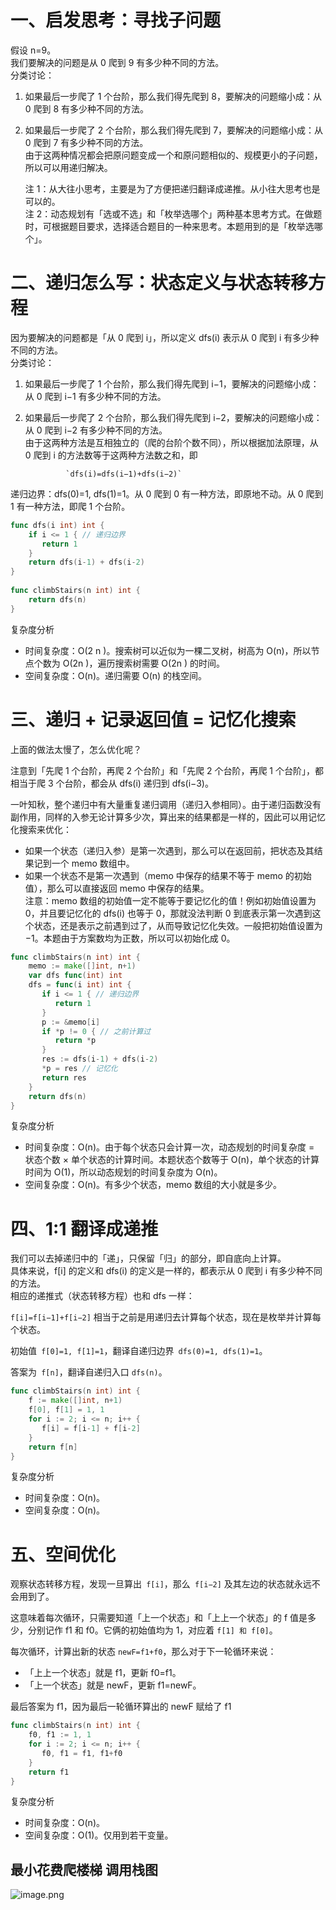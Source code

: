 
# 一、启发思考：寻找子问题
假设 n=9。  
我们要解决的问题是从 0 爬到 9 有多少种不同的方法。  
分类讨论：
1. 如果最后一步爬了 1 个台阶，那么我们得先爬到 8，要解决的问题缩小成：从 0 爬到 8 有多少种不同的方法。
2. 如果最后一步爬了 2 个台阶，那么我们得先爬到 7，要解决的问题缩小成：从 0 爬到 7 有多少种不同的方法。  
   由于这两种情况都会把原问题变成一个和原问题相似的、规模更小的子问题，所以可以用递归解决。

   注 1：从大往小思考，主要是为了方便把递归翻译成递推。从小往大思考也是可以的。  
   注 2：动态规划有「选或不选」和「枚举选哪个」两种基本思考方式。在做题时，可根据题目要求，选择适合题目的一种来思考。本题用到的是「枚举选哪个」。

# 二、递归怎么写：状态定义与状态转移方程

因为要解决的问题都是「从 0 爬到 i」，所以定义 dfs(i) 表示从 0 爬到 i 有多少种不同的方法。  
分类讨论：
1. 如果最后一步爬了 1 个台阶，那么我们得先爬到 i−1，要解决的问题缩小成：从 0 爬到 i−1 有多少种不同的方法。
2. 如果最后一步爬了 2 个台阶，那么我们得先爬到 i−2，要解决的问题缩小成：从 0 爬到 i−2 有多少种不同的方法。  
   由于这两种方法是互相独立的（爬的台阶个数不同），所以根据加法原理，从 0 爬到 i 的方法数等于这两种方法数之和，即

   				`dfs(i)=dfs(i−1)+dfs(i−2)`
递归边界：dfs(0)=1, dfs(1)=1。从 0 爬到 0 有一种方法，即原地不动。从 0 爬到 1 有一种方法，即爬 1 个台阶。
```go
func dfs(i int) int {  
    if i <= 1 { // 递归边界  
       return 1  
    }  
    return dfs(i-1) + dfs(i-2)  
}  
  
func climbStairs(n int) int {  
    return dfs(n)  
}
```
复杂度分析
- 时间复杂度：O(2  n  )。搜索树可以近似为一棵二叉树，树高为 O(n)，所以节点个数为 O(2n  )，遍历搜索树需要 O(2n  ) 的时间。
- 空间复杂度：O(n)。递归需要 O(n) 的栈空间。
# 三、递归 + 记录返回值 = 记忆化搜索
上面的做法太慢了，怎么优化呢？

注意到「先爬 1 个台阶，再爬 2 个台阶」和「先爬 2 个台阶，再爬 1 个台阶」，都相当于爬 3 个台阶，都会从 dfs(i) 递归到 dfs(i−3)。

一叶知秋，整个递归中有大量重复递归调用（递归入参相同）。由于递归函数没有副作用，同样的入参无论计算多少次，算出来的结果都是一样的，因此可以用记忆化搜索来优化：

- 如果一个状态（递归入参）是第一次遇到，那么可以在返回前，把状态及其结果记到一个 memo 数组中。
- 如果一个状态不是第一次遇到（memo 中保存的结果不等于 memo 的初始值），那么可以直接返回 memo 中保存的结果。  
  注意：memo 数组的初始值一定不能等于要记忆化的值！例如初始值设置为 0，并且要记忆化的 dfs(i) 也等于 0，那就没法判断 0 到底表示第一次遇到这个状态，还是表示之前遇到过了，从而导致记忆化失效。一般把初始值设置为 −1。本题由于方案数均为正数，所以可以初始化成 0。
```go
func climbStairs(n int) int {  
    memo := make([]int, n+1)  
    var dfs func(int) int  
    dfs = func(i int) int {  
       if i <= 1 { // 递归边界  
          return 1  
       }  
       p := &memo[i]  
       if *p != 0 { // 之前计算过  
          return *p  
       }  
       res := dfs(i-1) + dfs(i-2)  
       *p = res // 记忆化  
       return res  
    }  
    return dfs(n)  
}
```

复杂度分析
- 时间复杂度：O(n)。由于每个状态只会计算一次，动态规划的时间复杂度 = 状态个数 × 单个状态的计算时间。本题状态个数等于 O(n)，单个状态的计算时间为 O(1)，所以动态规划的时间复杂度为 O(n)。
- 空间复杂度：O(n)。有多少个状态，memo 数组的大小就是多少。
# 四、1:1 翻译成递推
我们可以去掉递归中的「递」，只保留「归」的部分，即自底向上计算。  
具体来说，f[i] 的定义和 dfs(i) 的定义是一样的，都表示从 0 爬到 i 有多少种不同的方法。  
相应的递推式（状态转移方程）也和 dfs 一样：

`f[i]=f[i−1]+f[i−2]`
相当于之前是用递归去计算每个状态，现在是枚举并计算每个状态。

初始值` f[0]=1, f[1]=1`，翻译自递归边界` dfs(0)=1, dfs(1)=1`。

答案为` f[n]`，翻译自递归入口 `dfs(n)`。

```go
func climbStairs(n int) int {  
    f := make([]int, n+1)  
    f[0], f[1] = 1, 1  
    for i := 2; i <= n; i++ {  
       f[i] = f[i-1] + f[i-2]  
    }  
    return f[n]  
}
```

复杂度分析
- 时间复杂度：O(n)。
- 空间复杂度：O(n)。
# 五、空间优化
观察状态转移方程，发现一旦算出` f[i]`，那么` f[i−2]` 及其左边的状态就永远不会用到了。

这意味着每次循环，只需要知道「上一个状态」和「上上一个状态」的 f 值是多少，分别记作 f1​ 和 f0​。它俩的初始值均为 1，对应着 `f[1] 和 f[0]`。

每次循环，计算出新的状态 `newF=f1​+f0`​，那么对于下一轮循环来说：

- 「上上一个状态」就是 f1​，更新 f0​=f1​。
- 「上一个状态」就是 newF，更新 f1​=newF。

最后答案为 f1​，因为最后一轮循环算出的 newF 赋给了 f1​

```go  
func climbStairs(n int) int {  
    f0, f1 := 1, 1  
    for i := 2; i <= n; i++ {  
       f0, f1 = f1, f1+f0  
    }  
    return f1  
}
```  

复杂度分析
- 时间复杂度：O(n)。
- 空间复杂度：O(1)。仅用到若干变量。  


## 最小花费爬楼梯 调用栈图
![image.png](http://cdn.ltq9.top//image-ltq202407311440466.png)
